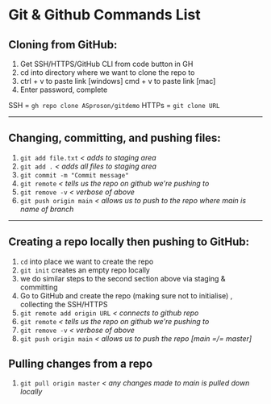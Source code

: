 # Git & Github Commands List

## Cloning from GitHub:

1. Get SSH/HTTPS/GitHub CLI from code button in GH
2. cd into directory where we want to clone the repo to
3. ctrl + v to paste link [windows]
   cmd + v to paste link [mac]
4. Enter password, complete

SSH = `gh repo clone ASproson/gitdemo`
HTTPs = `git clone URL`

---

## Changing, committing, and pushing files:

1. `git add file.txt` *< adds to staging area*
1. `git add .` *< adds all files to staging area*
2. `git commit -m "Commit message"`
3. `git remote` *< tells us the repo on github we're pushing to*
3. `git remove -v` *< verbose of above*
4. `git push origin main` *< allows us to push to the repo*
       *where main is name of branch*

---

## Creating a repo locally then pushing to GitHub:

1. `cd` into place we want to create the repo
2. `git init` creates an empty repo locally
3. we do similar steps to the second section above via staging & committing
4. Go to GitHub and create the repo (making sure not to initialise) , collecting the SSH/HTTPS
5. `git remote add origin URL` *< connects to github repo*
6. `git remote` *< tells us the repo on github we're pushing to*
6. `git remove -v` *< verbose of above*
7. `git push origin main` *< allows us to push the repo [main =/= master]*

## Pulling changes from a repo

1. `git pull origin master` *< any changes made to main is pulled down locally*
